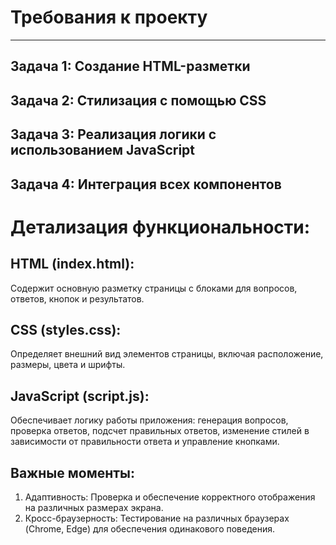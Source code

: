 # Требования к проекту
---

## Задача 1: Создание HTML-разметки
## Задача 2: Стилизация с помощью CSS
## Задача 3: Реализация логики с использованием JavaScript
## Задача 4: Интеграция всех компонентов

# Детализация функциональности:

## HTML (index.html):

Содержит основную разметку страницы с блоками для вопросов, ответов, кнопок и результатов.

## CSS (styles.css):

Определяет внешний вид элементов страницы, включая расположение, размеры, цвета и шрифты.

## JavaScript (script.js):

Обеспечивает логику работы приложения: генерация вопросов, проверка ответов, подсчет правильных ответов, изменение стилей в зависимости от правильности ответа и управление кнопками.

## Важные моменты:
1. Адаптивность: Проверка и обеспечение корректного отображения на различных размерах экрана.
2. Кросс-браузерность: Тестирование на различных браузерах (Chrome, Edge) для обеспечения одинакового поведения.

